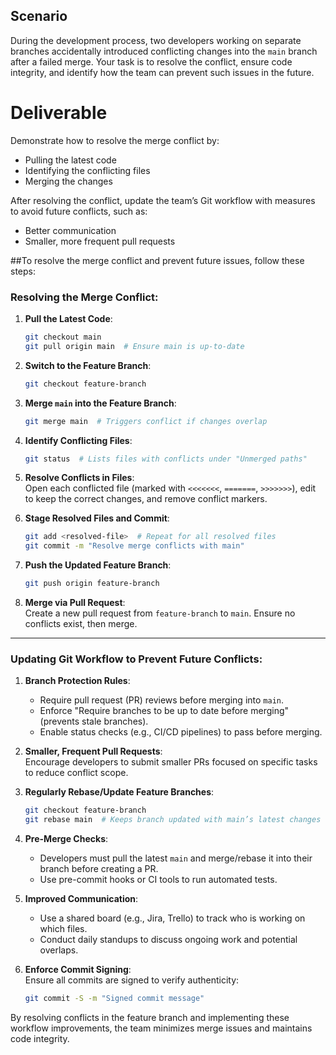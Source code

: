 ## Scenario
During the development process, two developers working on separate branches accidentally introduced conflicting changes into the `main` branch after a failed merge. Your task is to resolve the conflict, ensure code integrity, and identify how the team can prevent such issues in the future.

# Deliverable
Demonstrate how to resolve the merge conflict by:
- Pulling the latest code
- Identifying the conflicting files
- Merging the changes

After resolving the conflict, update the team’s Git workflow with measures to avoid future conflicts, such as:
- Better communication
- Smaller, more frequent pull requests



##To resolve the merge conflict and prevent future issues, follow these steps:

### Resolving the Merge Conflict:
1. **Pull the Latest Code**:  
   ```bash
   git checkout main
   git pull origin main  # Ensure main is up-to-date
   ```

2. **Switch to the Feature Branch**:  
   ```bash
   git checkout feature-branch
   ```

3. **Merge `main` into the Feature Branch**:  
   ```bash
   git merge main  # Triggers conflict if changes overlap
   ```

4. **Identify Conflicting Files**:  
   ```bash
   git status  # Lists files with conflicts under "Unmerged paths"
   ```

5. **Resolve Conflicts in Files**:  
   Open each conflicted file (marked with `<<<<<<<`, `=======`, `>>>>>>>`), edit to keep the correct changes, and remove conflict markers.

6. **Stage Resolved Files and Commit**:  
   ```bash
   git add <resolved-file>  # Repeat for all resolved files
   git commit -m "Resolve merge conflicts with main"
   ```

7. **Push the Updated Feature Branch**:  
   ```bash
   git push origin feature-branch
   ```

8. **Merge via Pull Request**:  
   Create a new pull request from `feature-branch` to `main`. Ensure no conflicts exist, then merge.

---

### Updating Git Workflow to Prevent Future Conflicts:
1. **Branch Protection Rules**:  
   - Require pull request (PR) reviews before merging into `main`.  
   - Enforce "Require branches to be up to date before merging" (prevents stale branches).  
   - Enable status checks (e.g., CI/CD pipelines) to pass before merging.

2. **Smaller, Frequent Pull Requests**:  
   Encourage developers to submit smaller PRs focused on specific tasks to reduce conflict scope.

3. **Regularly Rebase/Update Feature Branches**:  
   ```bash
   git checkout feature-branch
   git rebase main  # Keeps branch updated with main’s latest changes
   ```

4. **Pre-Merge Checks**:  
   - Developers must pull the latest `main` and merge/rebase it into their branch before creating a PR.  
   - Use pre-commit hooks or CI tools to run automated tests.

5. **Improved Communication**:  
   - Use a shared board (e.g., Jira, Trello) to track who is working on which files.  
   - Conduct daily standups to discuss ongoing work and potential overlaps.

6. **Enforce Commit Signing**:  
   Ensure all commits are signed to verify authenticity:  
   ```bash
   git commit -S -m "Signed commit message"
   ```

By resolving conflicts in the feature branch and implementing these workflow improvements, the team minimizes merge issues and maintains code integrity.
